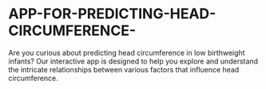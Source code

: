 # APP-FOR-PREDICTING-HEAD-CIRCUMFERENCE-
Are you curious about predicting head circumference in low birthweight infants? Our interactive app is designed to help you explore and understand the intricate relationships between various factors that influence head circumference.
